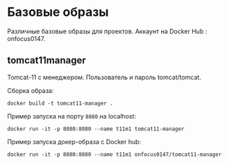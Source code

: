# Базовые образы

Различные базовые образы для проектов. 
Аккаунт на Docker Hub : onfocus0147. 

## tomcat11manager

Tomcat-11 с менеджером.
Пользователь и пароль tomcat/tomcat.

Сборка образа:
```
docker build -t tomcat11-manager .
```
Пример запуска на порту `8080` на localhost:
```
docker run -it -p 8080:8080 --name t11m1 tomcat11-manager
```
Пример запуска докер-образа с Docker hub:
```
docker run -it -p 8080:8080 --name t11m1 onfocus0147/tomcat11-manager

```

